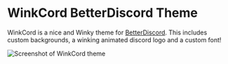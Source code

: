# WinkCord BetterDiscord Theme

WinkCord is a nice and Winky theme for [BetterDiscord](https://betterdiscord.app). This includes custom backgrounds, a winking animated discord logo and a custom font!

![Screenshot of WinkCord theme](https://github.com/XurEmp/WInkCordTheme/blob/main/screenshot.png)


